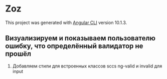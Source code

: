 # Zoz

This project was generated with [Angular CLI](https://github.com/angular/angular-cli) version 10.1.3.

## Визуализируем и показываем пользователю ошибку, что определённый валидатор не прошёл

1. Добавляем стили для встроенных классов sccs ng-valid и invalid для input
